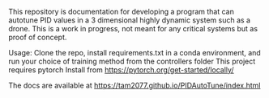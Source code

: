 This repository is documentation for developing a program that can autotune PID values in a 3 dimensional highly dynamic system such as a drone.
This is a work in progress, not meant for any critical systems but as proof of concept.

Usage:
Clone the repo, install requirements.txt in a conda environment, and run your choice of training method from the controllers folder
This project requires pytorch
Install from https://pytorch.org/get-started/locally/

The docs are available at
https://tam2077.github.io/PIDAutoTune/index.html
